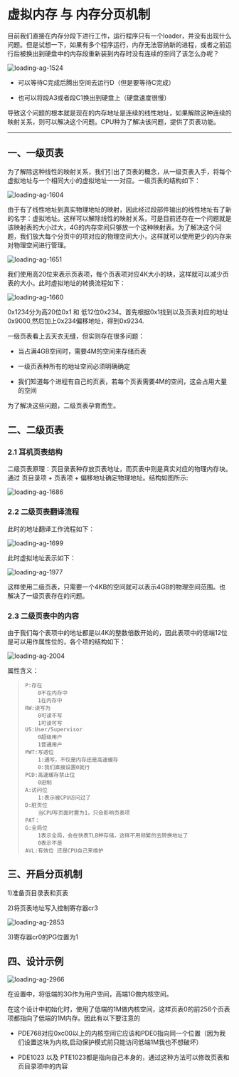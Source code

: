 # 虚拟内存 与 内存分页机制

目前我们直接在内存分段下进行工作，运行程序只有一个loader，并没有出现什么问题。但是试想一下，如果有多个程序运行，内存无法容纳新的进程，或者之前运行后被换出到硬盘中的内存段重新装到内存时没有连续的空间了该怎么办呢？

![loading-ag-1524](./0%20杂项/图片资源/dbd86dcc-51aa-431a-93ba-46bbfe372664.png)

+ 可以等待C完成后腾出空间去运行D（但是要等待C完成）

+ 也可以将段A3或者段C1换出到硬盘上（硬盘速度很慢）

导致这个问题的根本就是现在的内存地址是连续的线性地址，如果解除这种连续的映射关系，则可以解决这个问题。CPU种为了解决该问题，提供了页表功能。

____

## 一、一级页表

为了解除这种线性的映射关系，我们引出了页表的概念，从一级页表入手，将每个虚拟地址与一个相同大小的虚拟地址一一对应。一级页表的结构如下：

<img title="" src="./0 杂项/图片资源/e7e412a3-cec9-493b-906b-5db627f4e4f1.png" alt="loading-ag-1604" data-align="center">

由于有了线性地址到真实物理地址的映射，因此经过段部件输出的线性地址有了新的名字：虚拟地址。这样可以解除线性的映射关系，可是目前还存在一个问题就是 该映射表的大小过大，4G的内存空间只够放一个这种映射表。为了解决这个问题，我们放大每个分页中的项对应的物理空间大小，这样就可以使用更少的内存来对物理空间进行管理。

<img title="" src="./0 杂项/图片资源/8e20771e-33dc-41a1-8922-aeab71be9f93.png" alt="loading-ag-1651" data-align="center">

我们使用高20位来表示页表项，每个页表项对应4K大小的块，这样就可以减少页表的大小。此时虚拟地址的转换流程如下：

<img title="" src="./0 杂项/图片资源/bb4b9288-5055-40ea-a28f-1fb093cdf48f.png" alt="loading-ag-1660" data-align="center">

0x1234分为高20位0x1 和 低12位0x234。首先根据0x1找到以及页表对应的地址0x9000,然后加上0x234偏移地址，得到0x9234.

一级页表看上去天衣无缝，但实则存在很多问题：

+ 当占满4GB空间时，需要4M的空间来存储页表

+ 一级页表种所有的地址空间必须明确确定

+ 我们知道每个进程有自己的页表，若每个页表需要4M的空间，这会占用大量的空间

为了解决这些问题，二级页表孕育而生。

## 二、二级页表

### 2.1 耳机页表结构

二级页表原理：页目录表种存放页表地址，而页表中则是真实对应的物理内存块。通过  页目录项 + 页表项 + 偏移地址确定物理地址。结构如图所示:

<img title="" src="./0 杂项/图片资源/0b1db785-bfe9-4427-a381-01ffdb963148.png" alt="loading-ag-1686" data-align="center">

### 2.2 二级页表翻译流程

此时的地址翻译工作流程如下：

<img title="" src="./0 杂项/图片资源/e3aa8df0-c95b-4dbc-8d42-d4da3f6e4dfc.png" alt="loading-ag-1699" data-align="center">

此时虚拟地址表示如下：

<img title="" src="./0 杂项/图片资源/39ddbd38-4390-4c0b-9274-35b2063511a4.png" alt="loading-ag-1977" data-align="center">

这样使用二级页表，只需要一个4KB的空间就可以表示4GB的物理空间范围。也解决了一级页表存在的问题。

### 2.3 二级页表中的内容

由于我们每个表项中的地址都是以4K的整数倍数开始的，因此表项中的低端12位是可以用作属性位的，各个项的结构如下：

![loading-ag-2004](./0%20杂项/图片资源/575059c1-87ef-4508-9df9-e3b262e8bacb.png)

属性含义：

> ```
> P:存在
>     0不在内存中
>     1在内存中
> RW:读写为
>     0可读不写
>     1可读可写
> US:User/Supervisor
>     0超级用户
>     1普通用户
> PWT:写透位
>     1:通写，不仅是内存还是高速缓存
>     0:我们直接设置0就行
> PCD:高速缓存禁止位
>     0进制
> A:访问位
>     1:表示被CPU访问过了
> D:脏页位
>     当CPU写页面时置为1，只会影响页表项
> PAT：
> G:全局位
>     1表示全局，会在快表TLB种存储，这样不用频繁的去转换地址了
>     0表示不是
> AVL:有效位 还是CPU自己来维护
> ```

## 三、开启分页机制

1)准备页目录表和页表

2)将页表地址写入控制寄存器cr3

<img title="" src="./0 杂项/图片资源/296abe27-89c1-4f0a-8684-5d6af7b75768.png" alt="loading-ag-2853" data-align="center">

3)寄存器cr0的PG位置为1

## 四、设计示例

<img title="" src="./0 杂项/图片资源/paint-board.png" alt="loading-ag-2966" data-align="center">

在设置中，将低端的3G作为用户空间，高端1G做内核空间。

在这个设计中初始化时，使用了低端的1M做内核空间，这样页表0的前256个页表项都指向了低端的1M内存。因此有以下要注意的

+ PDE768对应0xc00以上的内核空间它应该和PDE0指向同一个位置（因为我们设置这块为内核,启动保护模式前只能访问低端1M我也不想破坏）

+ PDE1023 以及 PTE1023都是指向自己本身的，通过这种方法可以修改页表和页目录项中的内容
